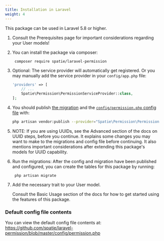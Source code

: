 ```yaml
---
title: Installation in Laravel
weight: 4
---
```


This package can be used in Laravel 5.8 or higher.

1. Consult the Prerequisites page for important considerations regarding your User models!

2. You can install the package via composer:

        composer require spatie/laravel-permission

3. Optional: The service provider will automatically get registered. Or you may manually add the service provider in your `config/app.php` file:

    ```php
    'providers' => [
        // ...
        Spatie\Permission\PermissionServiceProvider::class,
    ];
    ```
4. You should publish [the migration](https://github.com/spatie/laravel-permission/blob/master/database/migrations/create_permission_tables.php.stub) and the [`config/permission.php` config file](https://github.com/spatie/laravel-permission/blob/master/config/permission.php) with:

    ```bash
    php artisan vendor:publish --provider="Spatie\Permission\PermissionServiceProvider"
    ```

5. NOTE: If you are using UUIDs, see the Advanced section of the docs on UUID steps, before you continue. It explains some changes you may want to make to the migrations and config file before continuing. It also mentions important considerations after extending this package's models for UUID capability.

6. Run the migrations: After the config and migration have been published and configured, you can create the tables for this package by running:

        php artisan migrate

7. Add the necessary trait to your User model.

   Consult the Basic Usage section of the docs for how to get started using the features of this package.


### Default config file contents

You can view the default config file contents at: 
https://github.com/spatie/laravel-permission/blob/master/config/permission.php
